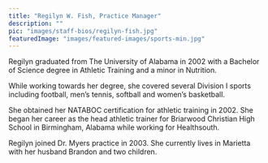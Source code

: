 ```yaml
---
title: "Regilyn W. Fish, Practice Manager"
description: ""
pic: "images/staff-bios/regilyn-fish.jpg"
featuredImage: "images/featured-images/sports-min.jpg"
---
```


Regilyn graduated from The University of Alabama in 2002 with a Bachelor of Science 
degree in Athletic Training and a minor in Nutrition.

While working towards her degree, she covered several Division I sports including 
football, men’s tennis, softball and women’s basketball.

She obtained her NATABOC certification for athletic training in 2002.  She began her 
career as the head athletic trainer for Briarwood Christian High School in Birmingham, 
Alabama while working for Healthsouth.

Regilyn joined Dr. Myers practice in 2003.  She currently lives in Marietta with her 
husband Brandon and two children.
